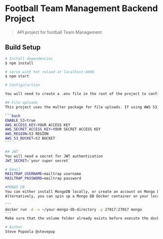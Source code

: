 # Football Team Management Backend Project

> API project for football Team Management

## Build Setup

````bash
# Install dependencies
$ npm install

# serve with hot reload at localhost:4000
$ npm start

# Configurartion

You will need to create a .env file in the root of the project to configure the following:

## File uploads
This project uses the multer package for file uploads. If using AWS S3, you will need to create a bucket on S3 then create a .env file with the following details;

```bash
ENABLE_S3=true
AWS_ACCESS_KEY=YOUR ACCESS KEY
AWS_SECRET_ACCESS_KEY=YOUR SECRET ACCESS KEY
AWS_REGION=S3 REGION
AWS_S3_BUCKET=S3 BUCKET
```

## JWT
You will need a secret for JWT authentication
JWT_SECRET=`your super secret`

# Email
MAILTRAP_USERNAME=mailtrap username
MAILTRAP_PASSWORD=mailtrap password

#MONGO DB
You can either install MongoDB locally, or create an account on Mongo DB atlas (https://cloud.mongodb.com)
Alternatively, you can spin up a Mongo DB Docker container on your local environment and expose relevant ports

```
docker run -d -v ~/your-mongo-db-directory -p 27017:27017 mongo
```
Make sure that the volume folder already exists before execute the docker command

# Author
Steve Popoola @stevepop
````
